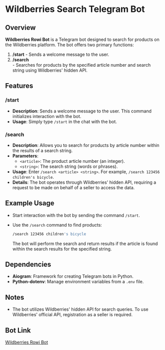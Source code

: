# Wildberries Search Telegram Bot

## Overview

**Wildberries Rowi Bot** is a Telegram bot designed to search for products on the Wildberries platform. The bot offers two primary functions:

1. **/start** - Sends a welcome message to the user.
2. **/search <article> <string>** - Searches for products by the specified article number and search string using Wildberries' hidden API.

## Features

### /start
- **Description**: Sends a welcome message to the user. This command initializes interaction with the bot.
- **Usage**: Simply type `/start` in the chat with the bot.

### /search <article> <string>
- **Description**: Allows you to search for products by article number within the results of a search string.
- **Parameters**:
  - `<article>`: The product article number (an integer).
  - `<string>`: The search string (words or phrases).
- **Usage**: Enter `/search <article> <string>`. For example, `/search 123456 children's bicycle`.
- **Details**: The bot operates through Wildberries' hidden API, requiring a request to be made on behalf of a seller to access the data.

## Example Usage

- Start interaction with the bot by sending the command `/start`.
- Use the `/search` command to find products:

    ```bash
    /search 123456 children's bicycle
    ```

  The bot will perform the search and return results if the article is found within the search results for the specified string.

## Dependencies

- **Aiogram**: Framework for creating Telegram bots in Python.
- **Python-dotenv**: Manage environment variables from a `.env` file.

## Notes

- The bot utilizes Wildberries' hidden API for search queries. To use Wildberries' official API, registration as a seller is required.

## Bot Link

[Wildberries Rowi Bot](https://t.me/wildberries_rowi_bot)
